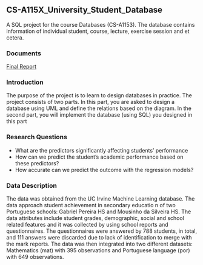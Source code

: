 ## CS-A115X_University_Student_Database
A SQL project for the course Databases (CS-A1153). The database contains information of individual student, course, lecture, exercise session and et cetera. 

### Documents
[Final Report](Project_Part2_Document.pdf)

### Introduction
The purpose of the project is to learn to design databases in practice. The project consists of two parts.
In this part, you are asked to design a database using UML and define the relations based on the
diagram. In the second part, you will implement the database (using SQL) you designed in this part

### Research Questions
- What are the predictors significantly affecting students’ performance
- How can we predict the student’s academic performance based on these predictors?
- How accurate can we predict the outcome with the regression models? 

### Data Description
The data was obtained from the UC Irvine Machine Learning database. The data approach student achievement in secondary educatio
n of two Portuguese schools: Gabriel Pereira HS and Mousinho da Silveira HS. The data attributes include student grades, demographic, social and school related features and it was collected by using school reports and questionnaires. The questionnaires were answered by 788 students, in total, and 111 answers were discarded due to lack of identification to merge with the mark reports. The data was then integrated into two different datasets: Mathematics (mat) with 395 observations and Portuguese language (por) with 649 observations.
